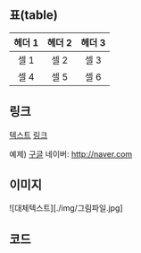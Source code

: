 ## 표(table)
| 헤더 1 | 헤더 2 | 헤더 3 |
|:---:|:---:|:---:|
| 셀 1 | 셀 2 | 셀 3|
| 셀 4 | 셀 5 | 셀 6|

## 링크
[텍스트](filename.md)
[링크](http://링크주소/)

예제)
[구글](http://google.com)
네이버: <http://naver.com>

## 이미지
![대체텍스트][./img/그림파일.jpg]
## 코드
````
